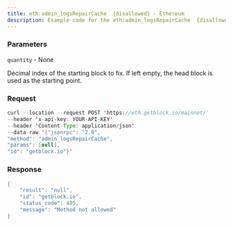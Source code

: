 ```yaml
---
title: eth:admin_logsRepairCache  {disallowed} - Ethereum
description: Example code for the eth:admin_logsRepairCache  {disallowed} json-rpc method. Сomplete guide on how to use eth:admin_logsRepairCache  {disallowed} json-rpc in GetBlock.io Web3 documentation.
---
```


### Parameters


`quantity` - None

Decimal index of the starting block to fix. If left empty, the head
block is used as the starting point.

### Request

``` java
curl --location --request POST 'https://eth.getblock.io/mainnet/' 
--header 'x-api-key: YOUR-API-KEY' 
--header 'Content-Type: application/json' 
--data-raw '{"jsonrpc": "2.0",
"method": "admin_logsRepairCache",
"params": [null],
"id": "getblock.io"}'
```

###  Response

``` java
{
    "result": "null",
    "id": "getblock.io",
    "status_code": 405,
    "message": "Method not allowed"
}
```

